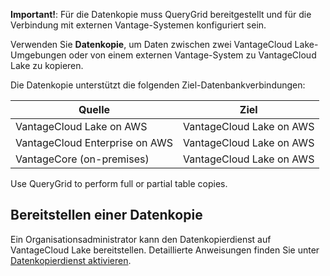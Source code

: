 **Important!**: Für die Datenkopie muss QueryGrid bereitgestellt und für die Verbindung mit externen Vantage-Systemen konfiguriert sein.

Verwenden Sie **Datenkopie**, um Daten zwischen zwei VantageCloud Lake-Umgebungen oder von einem externen Vantage-System zu VantageCloud Lake zu kopieren.

Die Datenkopie unterstützt die folgenden Ziel-Datenbankverbindungen:

| Quelle                         | Ziel                     |
|--------------------------------|--------------------------|
| VantageCloud Lake on AWS       | VantageCloud Lake on AWS |
| VantageCloud Enterprise on AWS | VantageCloud Lake on AWS |
| VantageCore (on-premises)      | VantageCloud Lake on AWS |

Use QueryGrid to perform full or partial table copies.

Bereitstellen einer Datenkopie
------------------------------

Ein Organisationsadministrator kann den Datenkopierdienst auf VantageCloud Lake bereitstellen. Detaillierte Anweisungen finden Sie unter [Datenkopierdienst aktivieren](https://docs.teradata.com/access/sources/dita/topic?dita:topicPath=zmv1694773546514.dita&utm_source=console&utm_medium=iph).
